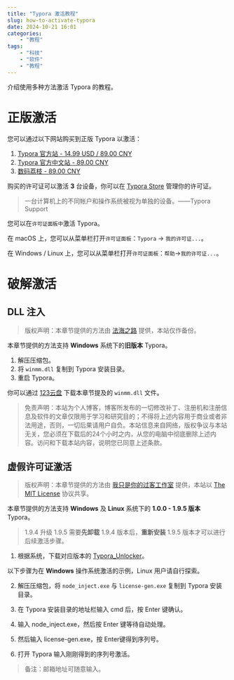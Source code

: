 ```yaml
---
title: "Typora 激活教程"
slug: how-to-activate-typora
date: 2024-10-21 16:01
categories:
    - "教程"
tags:
    - "科技"
    - "软件"
    - "教程"
---
```


介绍使用多种方法激活 Typora 的教程。

<!-- more -->

# 正版激活

您可以通过以下网站购买到正版 Typora 以激活：

1. [Typora 官方站 - 14.99 USD / 89.00 CNY](https://www.typora.io/)
2. [Typora 官方中文站 - 89.00 CNY](https://typoraio.cn/)
3. [数码荔枝 - 89.00 CNY](https://lizhi.shop/site/products/id/520)

购买的许可证可以激活 **3** 台设备，你可以在 [Typora Store](https://store.typora.io/my) 管理你的许可证。

> 一台计算机上的不同帐户和操作系统被视为单独的设备。——Typora Support

您可以在`许可证面板中`激活 Typora。

在 macOS 上，您可以从菜单栏打开`许可证面板`：`Typora` → `我的许可证...`。

在 Windows / Linux 上，您可以从菜单栏打开`许可证面板`：`帮助`→`我的许可证...`。

# 破解激活

## DLL 注入

> 版权声明：本章节提供的方法由 [法海之路](https://www.fahai.org/) 提供，本站仅作备份。

本章节提供的方法支持 **Windows** 系统下的**旧版本** Typora。

1. 解压压缩包。
2. 将 `winmm.dll` 复制到 Typora 安装目录。
3. 重启 Typora。

你可以通过 [123云盘](https://www.123684.com/s/gAamjv-jOfq3) 下载本章节提及的 `winmm.dll` 文件。

> 免责声明：本站为个人博客，博客所发布的一切修改补丁、注册机和注册信息及软件的文章仅限用于学习和研究目的；不得将上述内容用于商业或者非法用途，否则，一切后果请用户自负。本站信息来自网络，版权争议与本站无关，您必须在下载后的24个小时之内，从您的电脑中彻底删除上述内容。访问和下载本站内容，说明您已同意上述条款。

## 虚假许可证激活

> 版权声明：本章节提供的方法由 [我只是你的过客工作室](https://github.com/743859910) 提供，本站以 [The MIT License](https://opensource.org/license/MIT) 协议共享。

本章节提供的方法支持 **Windows** 及 **Linux** 系统下的 **1.0.0 - 1.9.5 版本** Typora。

> 1.9.4 升级 1.9.5 需要**先卸载** 1.9.4 版本后，**重新安装** 1.9.5 版本才可以进行后续激活步骤。

1. 根据系统，下载对应版本的 [Typora_Unlocker](https://github.com/743859910/Typora_Unlocker/releases/tag/Typora_Unlocker)。

以下步骤为在 **Windows** 操作系统激活的示例，Linux 用户请自行探索。

2. 解压压缩包，将 `node_inject.exe` 与 `license-gen.exe` 复制到 Typora 安装目录。

3. 在 Typora 安装目录的地址栏输入 cmd 后，按 Enter 键确认。
4. 输入 node_inject.exe，然后按 Enter 键等待自动处理。
5. 然后输入 license-gen.exe，按 Enter键得到序列号。
6. 打开 Typora 输入刚刚得到的序列号激活。

> 备注：邮箱地址可随意输入。